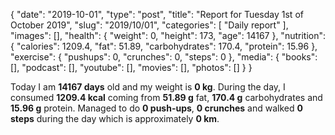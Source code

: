 {
    "date": "2019-10-01",
    "type": "post",
    "title": "Report for Tuesday 1st of October 2019",
    "slug": "2019\/10\/01",
    "categories": [
        "Daily report"
    ],
    "images": [],
    "health": {
        "weight": 0,
        "height": 173,
        "age": 14167
    },
    "nutrition": {
        "calories": 1209.4,
        "fat": 51.89,
        "carbohydrates": 170.4,
        "protein": 15.96
    },
    "exercise": {
        "pushups": 0,
        "crunches": 0,
        "steps": 0
    },
    "media": {
        "books": [],
        "podcast": [],
        "youtube": [],
        "movies": [],
        "photos": []
    }
}

Today I am <strong>14167 days</strong> old and my weight is <strong>0 kg</strong>. During the day, I consumed <strong>1209.4 kcal</strong> coming from <strong>51.89 g</strong> fat, <strong>170.4 g</strong> carbohydrates and <strong>15.96 g</strong> protein. Managed to do <strong>0 push-ups</strong>, <strong>0 crunches</strong> and walked <strong>0 steps</strong> during the day which is approximately <strong>0 km</strong>.